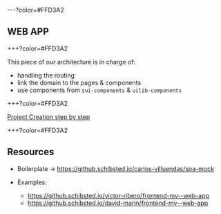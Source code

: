 ---?color=#FFD3A2

##  WEB APP

+++?color=#FFD3A2

This piece of our architecture is in charge of:
- handling the routing
- link the domain to the pages & components
- use components from `sui-components` & `uilib-components`

+++?color=#FFD3A2

[Project Creation step by step](https://github.com/trainings-juanmaguitar/schibsted-sui-tools-training/tree/devel/stuff/docs/WEB-APP.md)


+++?color=#FFD3A2

## Resources

- Boilerplate → https://github.schibsted.io/carlos-villuendas/spa-mock

- Examples:
  - https://github.schibsted.io/victor-ribero/frontend-mv--web-app
  - https://github.schibsted.io/david-marin/frontend-mv--web-app
